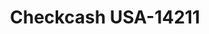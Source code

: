 ---
f_zip-code: 37701
f_state-code: TN
title: Checkcash USA-14211
f_phone: 865-988-4722
f_city-only: Alcoa
f_address: Alcoa Alcoa
f_location-unique-id: '14211'
slug: checkcash-usa-14211
updated-on: '2024-05-30T13:46:58.046Z'
created-on: '2024-05-30T13:36:59.803Z'
published-on: '2024-05-30T13:54:32.469Z'
f_city-state: cms/city/alcoa-tn.md
f_company: cms/company/checkcash-usa.md
f_state: cms/state/tennessee.md
layout: '[payday-loan].html'
tags: payday-loan
---